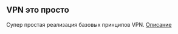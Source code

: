 ## VPN это просто

Супер простая реализация базовых принципов VPN. [Описание](https://kovardin.ru/articles/go/vpn-eto-prosto/)
